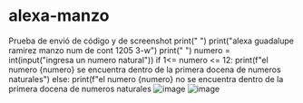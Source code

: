 # alexa-manzo
Prueba de envió de código y de screenshot
print(" ")
print("alexa guadalupe ramirez manzo num de cont 1205 3-w")
print(" ")
numero = int(input("ingresa un numero natural"))
if 1<= numero <= 12:
    print(f"el numero {numero} se encuentra dentro de la primera docena de numeros naturales")
else:
    print(f"el numero {numero} no se encuentra dentro de la primera docena de numeros naturales
    ![image](https://github.com/user-attachments/assets/525f40f5-4847-4dc8-a864-a933f4b147e4)
![image](https://github.com/user-attachments/assets/b554f484-ef14-4950-a954-beab1673c660)

    
